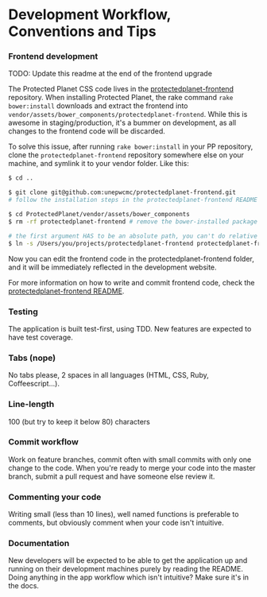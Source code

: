 # Development Workflow, Conventions and Tips

### Frontend development
TODO: Update this readme at the end of the frontend upgrade

The Protected Planet CSS code lives in the
[protectedplanet-frontend](https://github.com/unepwcmc/protectedplanet-frontend)
repository. When installing Protected Planet, the rake command `rake bower:install`
downloads and extract the frontend into
`vendor/assets/bower_components/protectedplanet-frontend`. While this is awesome in
staging/production, it's a bummer on development, as all changes to the frontend code
will be discarded.

To solve this issue, after running `rake bower:install` in your PP repository,
clone the `protectedplanet-frontend` repository somewhere else
on your machine, and symlink it to your vendor folder. Like this:

```bash
$ cd ..

$ git clone git@github.com:unepwcmc/protectedplanet-frontend.git
# follow the installation steps in the protectedplanet-frontend README

$ cd ProtectedPlanet/vendor/assets/bower_components
$ rm -rf protectedplanet-frontend # remove the bower-installed package

# the first argument HAS to be an absolute path, you can't do relative paths
$ ln -s /Users/you/projects/protectedplanet-frontend protectedplanet-frontend
```

Now you can edit the frontend code in the protectedplanet-frontend folder, and it
will be immediately reflected in the development website.

For more information on how to write and commit frontend code, check the
[protectedplanet-frontend README](https://github.com/unepwcmc/protectedplanet-frontend).

### Testing

The application is built test-first, using TDD. New features are expected to have
test coverage.

### Tabs (nope)

No tabs please, 2 spaces in all languages (HTML, CSS, Ruby, Coffeescript...).

### Line-length

100 (but try to keep it below 80) characters

### Commit workflow

Work on feature branches, commit often with small commits with only one change
to the code. When you're ready to merge your code into the master branch,
submit a pull request and have someone else review it.

### Commenting your code

Writing small (less than 10 lines), well named functions is preferable to
comments, but obviously comment when your code isn't intuitive.

### Documentation

New developers will be expected to be able to get the application up and
running on their development machines purely by reading the README. Doing
anything in the app workflow which isn't intuitive? Make sure it's in the docs.
